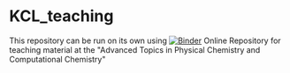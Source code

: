 # KCL_teaching
This repository can be run on its own using [![Binder](https://mybinder.org/badge_logo.svg)](https://mybinder.org/v2/gh/pedrojuanbj/KCL_teaching/master)
Online Repository for teaching material at the "Advanced Topics in Physical Chemistry and Computational Chemistry"





